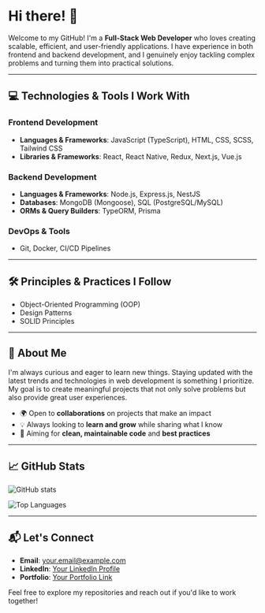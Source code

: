 # Hi there! 👋

Welcome to my GitHub! I'm a **Full-Stack Web Developer** who loves creating scalable, efficient, and user-friendly applications. I have experience in both frontend and backend development, and I genuinely enjoy tackling complex problems and turning them into practical solutions.

---

## 💻 Technologies & Tools I Work With

### **Frontend Development**

- **Languages & Frameworks**: JavaScript (TypeScript), HTML, CSS, SCSS, Tailwind CSS
- **Libraries & Frameworks**: React, React Native, Redux, Next.js, Vue.js

### **Backend Development**

- **Languages & Frameworks**: Node.js, Express.js, NestJS
- **Databases**: MongoDB (Mongoose), SQL (PostgreSQL/MySQL)
- **ORMs & Query Builders**: TypeORM, Prisma

### **DevOps & Tools**

- Git, Docker, CI/CD Pipelines

---

## 🛠 Principles & Practices I Follow

- Object-Oriented Programming (OOP)
- Design Patterns
- SOLID Principles

---

## 🌟 About Me

I'm always curious and eager to learn new things. Staying updated with the latest trends and technologies in web development is something I prioritize. My goal is to create meaningful projects that not only solve problems but also provide great user experiences.

- 🌍 Open to **collaborations** on projects that make an impact
- 💡 Always looking to **learn and grow** while sharing what I know
- 🌟 Aiming for **clean, maintainable code** and **best practices**

---

## 📈 GitHub Stats

![GitHub stats](https://github-readme-stats.vercel.app/api?username=YOUR_USERNAME&show_icons=true&theme=radical)

![Top Languages](https://github-readme-stats.vercel.app/api/top-langs/?username=YOUR_USERNAME&layout=compact&theme=radical)

---

## 📬 Let's Connect

- **Email**: [your.email@example.com](mailto:your.email@example.com)
- **LinkedIn**: [Your LinkedIn Profile](https://linkedin.com/in/yourprofile)
- **Portfolio**: [Your Portfolio Link](https://yourportfolio.com)

Feel free to explore my repositories and reach out if you'd like to work together!
